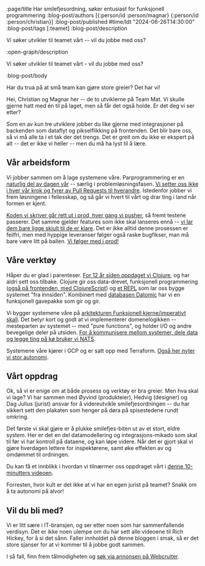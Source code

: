 :page/title Har smilefjesordning, søker entusiast for funksjonell programmering
:blog-post/authors [{:person/id :person/magnar} {:person/id :person/christian}]
:blog-post/published #time/ldt "2024-06-26T14:30:00"
:blog-post/tags [:teamet]
:blog-post/description

Vi søker utvikler til teamet vårt -- vil du jobbe med oss?

:open-graph/description

Vi søker utvikler til teamet vårt - vil du jobbe med oss?

:blog-post/body

Har du trua på at små team kan gjøre store greier? Det har vi!

Hei, Christian og Magnar her -- de to utviklerne på Team Mat. Vi skulle gjerne
hatt med én til på laget, men så får det også holde. Er det deg vi ser etter?

Som en av kun tre utviklere jobber du like gjerne med integrasjoner på backenden
som dataflyt og pikselflikking på frontenden. Det blir bare oss, så vi må alle
ta i et tak der det trengs. Det er greit om du ikke er ekspert på alt -- det er
ikke vi heller -- men du må ha lyst til å lære.

## Vår arbeidsform

Vi jobber sammen om å lage systemene våre. Parprogrammering er en [naturlig del
av dagen vår](https://www.zombieclj.no) -- særlig i problemløsningsfasen. [Vi setter oss ikke i hver vår krok
og fyrer av Pull Requests til hverandre](/pull-requests/). Istedenfor jobber vi frem løsningene i
fellesskap, og så går vi hvert til vårt og drar ting i land når formen er kjent.

[Koden vi skriver går rett ut i prod, hver gang vi pusher](/kontinuerlig-integrasjon/), så fremt testene
passerer. Det samme gjelder features som ikke skal lanseres ennå -- [vi lar dem bare ligge skjult til de er klare](/om-kroner-og-flagg/). Det er ikke alltid denne prosessen er
feilfri, men med hyppige leveranser følger også raske bugfikser, man må bare
være litt på ballen. [Vi følger med i prod!](/85-sekunder/)

## Våre verktøy

Håper du er glad i parenteser. [For 12 år siden oppdaget vi Clojure](/clojure/), og har aldri
sett oss tilbake. Clojure gir oss data-drevet, funksjonell
programmering ([også på frontenden, med ClojureScript](/datadreven-frontend/)) og [et REPL](https://www.kodemaker.no/blogg/2022-10-repl/) som lar oss bygge systemet "fra innsiden". Kombinert
med [databasen Datomic](/smakebiter-av-datomic/) har vi en funksjonell gavepakke som gir og gir.

Vi bygger systemene våre på [arkitekturen Funksjonell kjerne/imperativt skall](/fk-is/).
Det betyr kort og godt at vi implementerer domenelogikken -- mesteparten av
systemet -- med "pure functions", og holder I/O og andre bevegelige deler på
utsiden. [For å kommunisere mellom systemer, dele data og legge ting på kø bruker
vi NATS](/nyttig-nats/).

Systemene våre kjører i GCP og er satt opp med Terraform. [Også her nyter vi stor
autonomi](https://www.kodemaker.no/blogg/2019-12-devops/).

## Vårt oppdrag

Ok, så vi er enige om at både prosess og verktøy er bra greier. Men hva skal vi
lage? Vi har sammen med Øyvind (produkteier), Hedvig (designer) og Dag Julius
(jurist) ansvar for å videreutvikle smilefjesordningen -- du har sikkert sett den
plakaten som henger på døra på spisestedene rundt omkring.

Det første vi skal gjøre er å plukke smilefjes-biten ut av et stort, eldre
system. Her er det en del datamodellering og integrasjons-mikado som skal til
før vi har kontroll på dataene, og kan løpe videre. Når det er gjort skal vi
gjøre hverdagen lettere for inspektørene, samt øke effekten av og omdømmet til
ordningen.

Du kan få et innblikk i hvordan vi tilnærmer oss oppdraget vårt i [denne
10-minutters videoen](/utviklingsstrategi/).

Forresten, hvor kult er det ikke at vi har en egen jurist på teamet? Snakk om å
ta autonomi på alvor!

## Vil du bli med?

Vi er litt sære i IT-bransjen, og ser etter noen som har sammenfallende
verdisyn. Det er ikke noen ulempe om du har sett alle videoene til Rich Hickey,
for å si det sånn. Faller innholdet på denne bloggen i smak, så er det store
sjanser for at vi kommer til å jobbe godt sammen.

I så fall, finn frem tålmodigheten og [søk via annonsen på Webcruiter](https://100500.webcruiter.no/Main2/Recruit/Public/4769469061?language=nb&link_source_id=0).
